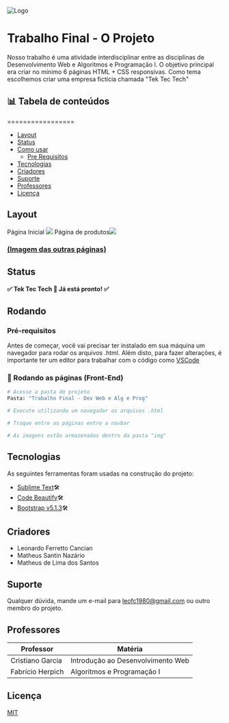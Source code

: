 
![Logo](https://i.ibb.co/HNdvq9C/tektectech.png)


# Trabalho Final - O Projeto


Nosso trabalho é uma atividade interdisciplinar entre as disciplinas de Desenvolvimento Web e Algoritmos e Programação I. 
O objetivo principal era criar no mínimo 6 páginas HTML + CSS responsivas. 
Como tema escolhemos criar uma empresa fictícia chamada "Tek Tec Tech"

## 📊 Tabela de conteúdos
=================

   * [Layout](#layout)
   * [Status](#status)
   * [Como usar](#rodando)
        * [Pre Requisitos](#rodando)
   * [Tecnologias](#tecnologias)
   * [Criadores](#criadores)
   * [Suporte](#suporte)
   * [Professores](#professores)
   * [Licença](#professores)

## [](#layout)Layout



Página Inicial ![](https://i.ibb.co/34SckxP/P-ginainicial.png) Página de produtos![](https://i.ibb.co/dL63fPd/Produtos.png)
### [(Imagem das outras páginas)](https://imgur.com/a/ZEsbY5F)
## [](#status)Status

#### ✅ Tek Tec Tech 🚀 Já está pronto! ✅
## [](#rodando)Rodando

### [](#pre-requisitos)Pré-requisitos

Antes de começar, você vai precisar ter instalado em sua máquina um navegador para rodar os arquivos .html.
Além disto, para fazer alterações, é importante ter um editor para trabalhar com o código como [VSCode](https://code.visualstudio.com/)

### 🎲 Rodando as páginas (Front-End)

```bash
# Acesse a pasta do projeto 
Pasta: "Trabalho Final - Dev Web e Alg e Prog"

# Execute utilizando um navegador os arquivos .html

# Troque entre as páginas entre a navbar

# As imagens estão armazenadas dentro da pasta "img"
```
## [](#tecnologias)Tecnologias

As seguintes ferramentas foram usadas na construção do projeto:

- [Sublime Text](https://www.sublimetext.com/)🛠
- [Code Beautify](https://codebeautify.org/)🛠
- [Bootstrap v5.1.3](https://getbootstrap.com/)🛠
## [](#criadores)Criadores

- Leonardo Ferretto Cancian
- Matheus Santin Nazário
- Matheus de Lima dos Santos

## [](#suporte)Suporte

Qualquer dúvida, mande um e-mail para leofc1980@gmail.com ou outro membro do projeto.

## [](#professores)Professores 

| Professor           | Matéria                                                             |
| ----------------- | ------------------------------------------------------------------ |
| Cristiano Garcia | Introdução ao Desenvolvimento Web
| Fabrício Herpich | Algoritmos e Programação I



## [](#professores)Licença

[MIT](https://choosealicense.com/licenses/mit/)

